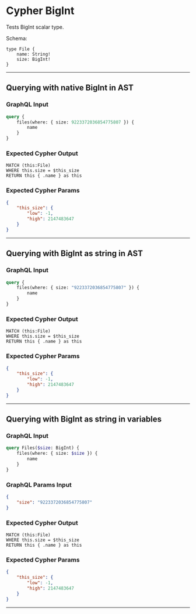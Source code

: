 # Cypher BigInt

Tests BigInt scalar type.

Schema:

```schema
type File {
    name: String!
    size: BigInt!
}
```

---

## Querying with native BigInt in AST

### GraphQL Input

```graphql
query {
    files(where: { size: 9223372036854775807 }) {
        name
    }
}
```

### Expected Cypher Output

```cypher
MATCH (this:File)
WHERE this.size = $this_size
RETURN this { .name } as this
```

### Expected Cypher Params

```json
{
    "this_size": {
        "low": -1,
        "high": 2147483647
    }
}
```

---

## Querying with BigInt as string in AST

### GraphQL Input

```graphql
query {
    files(where: { size: "9223372036854775807" }) {
        name
    }
}
```

### Expected Cypher Output

```cypher
MATCH (this:File)
WHERE this.size = $this_size
RETURN this { .name } as this
```

### Expected Cypher Params

```json
{
    "this_size": {
        "low": -1,
        "high": 2147483647
    }
}
```

---

## Querying with BigInt as string in variables

### GraphQL Input

```graphql
query Files($size: BigInt) {
    files(where: { size: $size }) {
        name
    }
}
```

### GraphQL Params Input

```json
{
    "size": "9223372036854775807"
}
```

### Expected Cypher Output

```cypher
MATCH (this:File)
WHERE this.size = $this_size
RETURN this { .name } as this
```

### Expected Cypher Params

```json
{
    "this_size": {
        "low": -1,
        "high": 2147483647
    }
}
```

---
